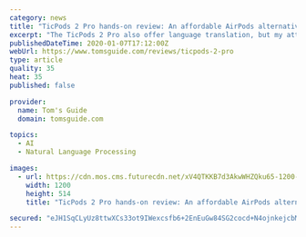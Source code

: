 ```yaml
---
category: news
title: "TicPods 2 Pro hands-on review: An affordable AirPods alternative with AI smarts"
excerpt: "The TicPods 2 Pro also offer language translation, but my attempts to use it have failed. Mobvoi isn’t going to woo any AirPods buyers with TicPods 2 Pro, but I appreciate the company’s creativity. The touch controls, which you can also find in the cheaper TicPods 2, are actually useful, while the head gestures are negligible. The charging ..."
publishedDateTime: 2020-01-07T17:12:00Z
webUrl: https://www.tomsguide.com/reviews/ticpods-2-pro
type: article
quality: 35
heat: 35
published: false

provider:
  name: Tom's Guide
  domain: tomsguide.com

topics:
  - AI
  - Natural Language Processing

images:
  - url: https://cdn.mos.cms.futurecdn.net/xV4QTKKB7d3AkwWHZQku65-1200-80.jpg
    width: 1200
    height: 514
    title: "TicPods 2 Pro hands-on review: An affordable AirPods alternative with AI smarts"

secured: "eJH1SqCLyUz8ttwXCs33ot9IWexcsfb6+2EnEuGw84SG2cocd+N4ojnkejcbMtP3tZ7GEtgpOFYRvahhYjf1IzHf+fCztEhhDpo4PC6rNlFC2ZD3hyXiKO7TxN1sPaTSCXYcGNeiMZJnSz/79nKq2wyZzLpoPX/LYXp1q0KjcVZzIyPNYAUuRtFVlDqAqaZLG0ipF9lmdWM69b0Gn56y4fXgpEYEZ5n9lDDTyAPmz6qTiXSIlPZ1V2NVnMti8cCRFFKRrFrFUsop6bw668px1jiTEV1IOGUb0VXzmLHgBmlIhuHGYvf37ae9Jt0JtjPG88BJEq6uiQ4kaaIFrz75F4Ze6BvV3qIph99IV0LUZ4nVXbEt4ixX1cMvMdw0FVa4ZjMLiaUyJLRsDBHaNT7al8JDDVbSgGZYUhHhBWujXTZvWqu8SFhPBv6G2a5hCclYo3ytxayXueABvU/DeRpODg==;z7Od9h623PmJ+/RTG0reWA=="
---
```


